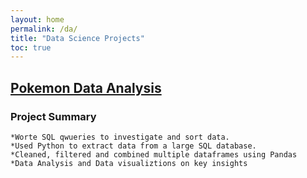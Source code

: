 ```yaml
---
layout: home
permalink: /da/
title: "Data Science Projects"
toc: true
---
```


## [Pokemon Data Analysis](https://nbviewer.jupyter.org/github/amarsahota/projects/blob/master/Python_notebooks/Pokemon_Project/Pokemon_Project_AmarSahota.ipynb) 


### Project Summary

	*Worte SQL qwueries to investigate and sort data. 
	*Used Python to extract data from a large SQL database.
	*Cleaned, filtered and combined multiple dataframes using Pandas 
	*Data Analysis and Data visualiztions on key insights 



